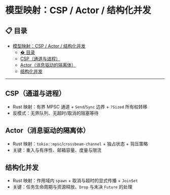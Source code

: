 ﻿# 模型映射：CSP / Actor / 结构化并发

## 📋 目录

- [模型映射：CSP / Actor / 结构化并发](#模型映射csp--actor--结构化并发)
  - [� 目录](#-目录)
  - [CSP（通道与进程）](#csp通道与进程)
  - [Actor（消息驱动的隔离体）](#actor消息驱动的隔离体)
  - [结构化并发](#结构化并发)

---

## CSP（通道与进程）

- Rust 映射：有界 MPSC 通道 + `Send`/`Sync` 边界 + `?Sized` 所有权转移
- 反模式：无界队列、无超时/取消的阻塞等待

## Actor（消息驱动的隔离体）

- Rust 映射：`tokio::mpsc`/`crossbeam-channel` + 独占状态 + 背压策略
- 关键：重入与有序性、邮箱容量、度量与限流

## 结构化并发

- Rust 映射：作用域内 `spawn` + 取消与超时的显式传播 + `JoinSet`
- 关键：任务生命周期与资源释放、`Drop` 与未决 `Future` 的处理

